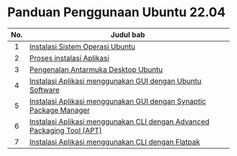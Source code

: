 # Panduan Penggunaan Ubuntu 22.04
| No. | Judul bab |
| :-: | ----------- |
| 1 | [Instalasi Sistem Operasi Ubuntu](Panduan/instalasi_ubuntu.md) |
| 2 | [Proses instalasi Aplikasi](Panduan/proses_instalasi_aplikasi.md) |
| 3 | [Pengenalan Antarmuka Desktop Ubuntu](Panduan/pengenalan_ubuntu_desktop.md) |
| 4 | [Instalasi Aplikasi menggunakan GUI dengan Ubuntu Software](Panduan/instalasi_gui_ubuntu_software.md) |
| 5 | [Instalasi Aplikasi menggunakan GUI dengan Synaptic Package Manager](Panduan/instalasi_gui_synaptic.md) |
| 6 | [Instalasi Aplikasi menggunakan CLI dengan Advanced Packaging Tool (APT)](Panduan/instalasi_cli_apt.md) |
| 7 | [Instalasi Aplikasi menggunakan CLI dengan Flatpak](Panduan/instalasi_cli_apt.md) |